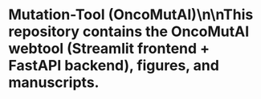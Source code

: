 # Mutation-Tool (OncoMutAI)\n\nThis repository contains the OncoMutAI webtool (Streamlit frontend + FastAPI backend), figures, and manuscripts.
